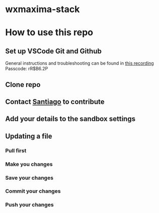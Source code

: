 # wxmaxima-stack

# How to use this repo

## Set up VSCode Git and Github

General instructions and troubleshooting can be found in [this recording](https://us02web.zoom.us/rec/share/io1L9qEUBkV2TmohWpdZBScy4AW4Hks75fyU3zWyRVuG5bRUiD4s_5y4KBzRk2c0.lgbXP4WL0ubmmrNi?startTime=1690362856000) Passcode: rR$B6.2P




## Clone repo

## Contact [Santiago](mailto:smborio@idems.international) to contribute

## Add your details to the sandbox settings

## Updating a file

### Pull first

### Make you changes

### Save your changes

### Commit your changes

### Push your changes